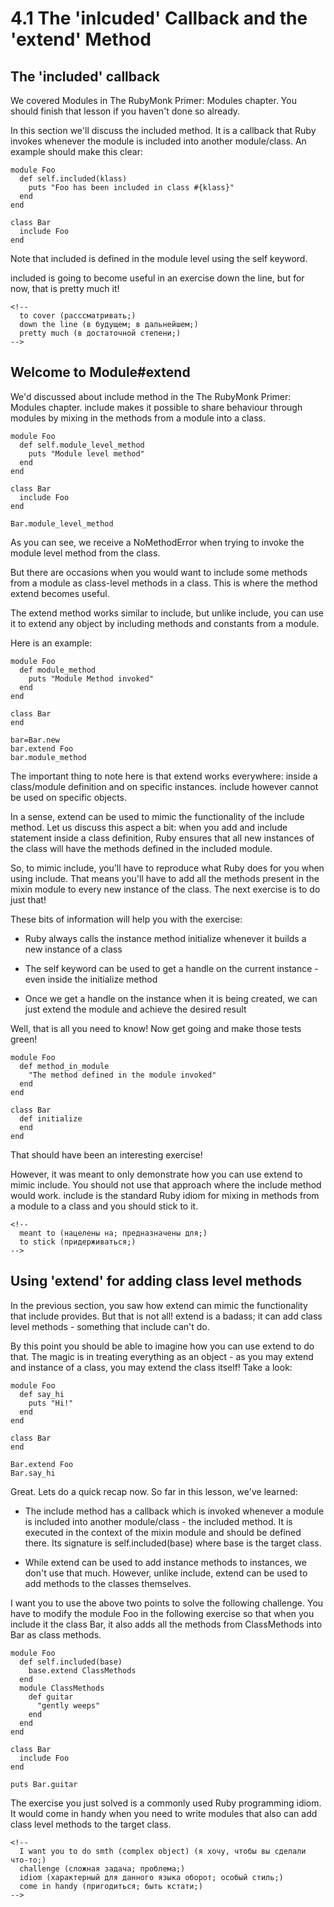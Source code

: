 ﻿# 4.1 The 'inlcuded' Callback and the 'extend' Method #

## The 'included' callback ##

We covered Modules in The RubyMonk Primer: Modules chapter. You should finish that lesson if you haven't done so already.

In this section we'll discuss the included method. It is a callback that Ruby invokes whenever the module is included into another module/class. An example should make this clear:

	module Foo
	  def self.included(klass)
	    puts "Foo has been included in class #{klass}"
	  end
	end

	class Bar
	  include Foo
	end

Note that included is defined in the module level using the self keyword.

included is going to become useful in an exercise down the line, but for now, that is pretty much it!

	<!--
	  to cover (расссматривать;)
	  down the line (в будущем; в дальнейшем;)
	  pretty much (в достаточной степени;)
	-->

## Welcome to Module#extend ##

We'd discussed about include method in the The RubyMonk Primer: Modules chapter. include makes it possible to share behaviour through modules by mixing in the methods from a module into a class.

	module Foo
	  def self.module_level_method
	    puts "Module level method"
	  end
	end

	class Bar
	  include Foo
	end

	Bar.module_level_method

As you can see, we receive a NoMethodError when trying to invoke the module level method from the class.

But there are occasions when you would want to include some methods from a module as class-level methods in a class. This is where the method extend becomes useful.

The extend method works similar to include, but unlike include, you can use it to extend any object by including methods and constants from a module.

Here is an example:

	module Foo
	  def module_method
	    puts "Module Method invoked"
	  end
	end

	class Bar
	end

	bar=Bar.new
	bar.extend Foo
	bar.module_method

The important thing to note here is that extend works everywhere: inside a class/module definition and on specific instances. include however cannot be used on specific objects.

In a sense, extend can be used to mimic the functionality of the include method. Let us discuss this aspect a bit: when you add and include statement inside a class definition, Ruby ensures that all new instances of the class will have the methods defined in the included module.

So, to mimic include, you'll have to reproduce what Ruby does for you when using include. That means you'll have to add all the methods present in the mixin module to every new instance of the class. The next exercise is to do just that!

These bits of information will help you with the exercise:

* Ruby always calls the instance method initialize whenever it builds a new instance of a class
* The self keyword can be used to get a handle on the current instance - even inside the initialize method
* Once we get a handle on the instance when it is being created, we can just extend the module and achieve the desired result

	<!--
	  In a sense (В некотором смысле; в известном смысле;)
	  to mimic (имитировать; подражать;)
	  to ensure (гарантировать; заверять; )
	  bits of information (факты;)
	  handle (ссылка; идентификатор;)
	  Once (как только;)
	  instance (момент;)
	-->

Well, that is all you need to know! Now get going and make those tests green!

	module Foo
	  def method_in_module
	    "The method defined in the module invoked"
	  end
	end

	class Bar
	  def initialize
	  end
	end

That should have been an interesting exercise!

However, it was meant to only demonstrate how you can use extend to mimic include. You should not use that approach where the include method would work. include is the standard Ruby idiom for mixing in methods from a module to a class and you should stick to it.

	<!--
	  meant to (нацелены на; предназначены для;)
	  to stick (придерживаться;)
	-->

## Using 'extend' for adding class level methods ##

In the previous section, you saw how extend can mimic the functionality that include provides. But that is not all! extend is a badass; it can add class level methods - something that include can't do.

By this point you should be able to imagine how you can use extend to do that. The magic is in treating everything as an object - as you may extend and instance of a class, you may extend the class itself! Take a look:

	module Foo
	  def say_hi
	    puts "Hi!"
	  end
	end

	class Bar
	end
	
	Bar.extend Foo
	Bar.say_hi

Great. Lets do a quick recap now. So far in this lesson, we've learned:

* The include method has a callback which is invoked whenever a module is included into another module/class - the included method. It is executed in the context of the mixin module and should be defined there. Its signature is self.included(base) where base is the target class.
* While extend can be used to add instance methods to instances, we don't use that much. However, unlike include, extend can be used to add methods to the classes themselves.

	<!--
	  badass ("вещь")
	  to treat (трактовать;)
	  quick recap (краткий повтор;)
	-->


I want you to use the above two points to solve the following challenge. You have to modify the module Foo in the following exercise so that when you include it the class Bar, it also adds all the methods from ClassMethods into Bar as class methods.

	module Foo
	  def self.included(base)
	    base.extend ClassMethods
	  end
	  module ClassMethods
	    def guitar
	      "gently weeps"
	    end
	  end
	end

	class Bar
	  include Foo
	end

	puts Bar.guitar

The exercise you just solved is a commonly used Ruby programming idiom. It would come in handy when you need to write modules that also can add class level methods to the target class.

	<!--
	  I want you to do smth (complex object) (я хочу, чтобы вы сделали что-то;)
	  challenge (сложная задача; проблема;)
	  idiom (характерный для данного языка оборот; особый стиль;)
	  come in handy (пригодиться; быть кстати;)
	-->
	  
